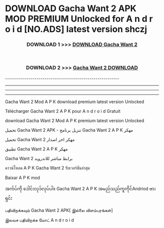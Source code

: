 # DOWNLOAD Gacha Want 2  APK MOD PREMIUM Unlocked for A n d r o i d [NO.ADS] latest version shczj 



<div align="center">

<h3>DOWNLOAD 1 >>> <a href="https://getmod2.web.app/?judul=Gacha Want 2 ">DOWNLOAD Gacha Want 2 </a></h3><br>

<h3>DOWNLOAD 2 >>> <a href="https://getmod2.web.app/?judul=Gacha Want 2 ">Gacha Want 2  DOWNLOAD </a></h3>

</div>
----------------------------------------------------------

----------------------------------------------------------

----------------------------------------------------------

----------------------------------------------------------

Gacha Want 2  Mod A P K download premium latest version Unlocked

Télécharger Gacha Want 2  A P K pour A n d r o i d Gratuit

download Gacha Want 2  Mod A P K premium latest version Unlocked

تحميل Gacha Want 2  APK - تنزيل برنامج Gacha Want 2  A P K مهكر

تحميل Gacha Want 2  مهكر اخر اصدار

تطبيق Gacha Want 2  A P K مهكر

Gacha Want 2  برابط مباشر للاندرويد

ดาวน์โหลด A P K Gacha Want 2  รับเวอร์ชันล่าสุด

Baixar A P K mod

အက်ပ်ကို ဒေါင်းလုဒ်လုပ်ပါ။ Gacha Want 2  A P K အမည်သည်ကူကိုင်Andriod ဗားရှင်း

பதிவிறக்கவும் Gacha Want 2  APK[ இல்லை விளம்பரங்கள்] 
 
இலவச பதிவிறக்க மோட் A n d r o i d



